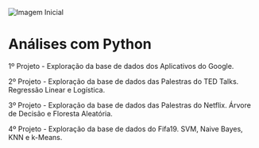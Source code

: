 ![Imagem Inicial](/inicial.jpg)

# Análises com Python

1º Projeto - Exploração da base de dados dos Aplicativos do Google.

2º Projeto - Exploração da base de dados das Palestras do TED Talks. Regressão Linear e Logística.

3º Projeto - Exploração da base de dados das Palestras do Netflix. Árvore de Decisão e Floresta Aleatória.

4º Projeto - Exploração da base de dados do Fifa19. SVM, Naive Bayes, KNN e k-Means. 

